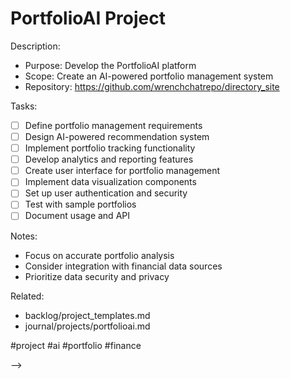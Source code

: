 # PortfolioAI Project

<!-- PLANNING: PortfolioAI Project
created::2025-03-02T07:25:00Z
priority::medium
due::2025-04-10T00:00:00Z
owner::@dionedge
estimate::12h
project::portfolioai
-->

Description:
- Purpose: Develop the PortfolioAI platform
- Scope: Create an AI-powered portfolio management system
- Repository: https://github.com/wrenchchatrepo/directory_site

Tasks:
- [ ] Define portfolio management requirements
- [ ] Design AI-powered recommendation system
- [ ] Implement portfolio tracking functionality
- [ ] Develop analytics and reporting features
- [ ] Create user interface for portfolio management
- [ ] Implement data visualization components
- [ ] Set up user authentication and security
- [ ] Test with sample portfolios
- [ ] Document usage and API

Notes:
- Focus on accurate portfolio analysis
- Consider integration with financial data sources
- Prioritize data security and privacy

Related:
- backlog/project_templates.md
- journal/projects/portfolioai.md

#project #ai #portfolio #finance 
<!--
order::40
TODO::2025-03-02T06:21:45.840Z
<!--
NOTE::2025-03-03T13:27:18.924Z
PLANNING::2025-03-03T14:30:20.171Z
-->
-->